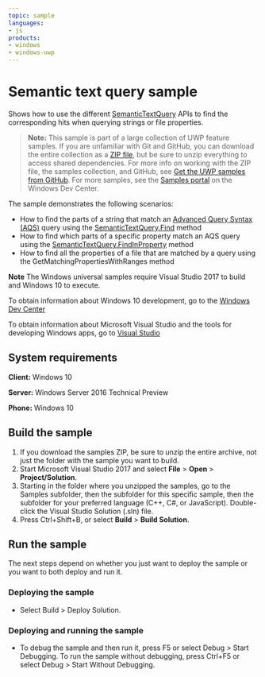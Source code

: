 ```yaml
---
topic: sample
languages:
- js
products:
- windows
- windows-uwp
---
```


# Semantic text query sample

Shows how to use the different [SemanticTextQuery](http://msdn.microsoft.com/library/windows/apps/dn263476) APIs to find the corresponding hits 
when querying strings or file properties.

> **Note:** This sample is part of a large collection of UWP feature samples. 
> If you are unfamiliar with Git and GitHub, you can download the entire collection as a 
> [ZIP file](https://github.com/Microsoft/Windows-universal-samples/archive/master.zip), but be 
> sure to unzip everything to access shared dependencies. For more info on working with the ZIP file, 
> the samples collection, and GitHub, see [Get the UWP samples from GitHub](https://aka.ms/ovu2uq). 
> For more samples, see the [Samples portal](https://aka.ms/winsamples) on the Windows Dev Center. 

The sample demonstrates the following scenarios:

-   How to find the parts of a string that match an [Advanced Query Syntax (AQS)](http://msdn.microsoft.com/library/windows/apps/aa965711) query using 
the [SemanticTextQuery.Find](http://msdn.microsoft.com/library/windows/apps/dn263478) method
-   How to find which parts of a specific property match an AQS query using the 
[SemanticTextQuery.FindInProperty](http://msdn.microsoft.com/library/windows/apps/dn263480) method
-   How to find all the properties of a file that are matched by a query using the GetMatchingPropertiesWithRanges method

**Note** The Windows universal samples require Visual Studio 2017 to build and Windows 10 to execute.
 
To obtain information about Windows 10 development, go to the [Windows Dev Center](http://go.microsoft.com/fwlink/?LinkID=532421)

To obtain information about Microsoft Visual Studio and the tools for developing Windows apps, go to [Visual Studio](http://go.microsoft.com/fwlink/?LinkID=532422)

## System requirements

**Client:** Windows 10

**Server:** Windows Server 2016 Technical Preview

**Phone:** Windows 10

## Build the sample

1. If you download the samples ZIP, be sure to unzip the entire archive, not just the folder with the sample you want to build. 
2. Start Microsoft Visual Studio 2017 and select **File** \> **Open** \> **Project/Solution**.
3. Starting in the folder where you unzipped the samples, go to the Samples subfolder, then the subfolder for this specific sample, then the subfolder for your preferred language (C++, C#, or JavaScript). Double-click the Visual Studio Solution (.sln) file.
4. Press Ctrl+Shift+B, or select **Build** \> **Build Solution**.

## Run the sample

The next steps depend on whether you just want to deploy the sample or you want to both deploy and run it.

### Deploying the sample

- Select Build > Deploy Solution. 

### Deploying and running the sample

- To debug the sample and then run it, press F5 or select Debug >  Start Debugging. To run the sample without debugging, press Ctrl+F5 or select Debug > Start Without Debugging. 
